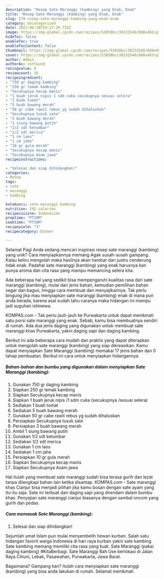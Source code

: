 ```yaml
---
description: "Resep Sate Maranggi (kambing) yang Enak, Enak"
title: "Resep Sate Maranggi (kambing) yang Enak, Enak"
slug: 279-resep-sate-maranggi-kambing-yang-enak-enak
category: Uncategorized
date: 2023-06-28T19:27:29.735Z
image: https://img-global.cpcdn.com/recipes/53858bcc38232540/680x482cq70/sate-maranggi-kambing-foto-resep-utama.jpg
hideToc: false
enableToc: true
enableTocContent: false
thumbnail: https://img-global.cpcdn.com/recipes/53858bcc38232540/680x482cq70/sate-maranggi-kambing-foto-resep-utama.jpg
cover: https://img-global.cpcdn.com/recipes/53858bcc38232540/680x482cq70/sate-maranggi-kambing-foto-resep-utama.jpg
author: Admin
authorAv: notfound
ratingvalue: 4
reviewcount: 16
recipeingredient:
- "750 gr daging kambing"
- "250 gr lemak kambing"
- "Secukupnya kecap manis"
- "1 buah jeruk nipis 1 sdm cuka secukupnya sesuai selera"
- "1 buah tomat"
- "5 buah bawang merah"
- "50 gr cabe rawit rebus yg sudah dihaluskan"
- "Secukupnya tusuk sate"
- "3 buah bawang merah"
- "1 siung bawang putih"
- "1/2 sdt ketumbar"
- "1/2 sdt merica"
- "1 cm laos"
- "1 cm jahe"
- "10 gr gula merah"
- "Secukupnya kecap manis"
- "Secukupnya Asam jawa"
recipeinstructions:

- "Selesai dan siap dihidangkan!"
categories:
- Resep
tags:
- sate
- maranggi
- kambing

katakunci: sate maranggi kambing 
nutrition: 192 calories
recipecuisine: Indonesian
preptime: "PT19M"
cooktime: "PT39M"
recipeyield: "3"
recipecategory: Dinner

---
```



Selamat Pagi Anda sedang mencari inspirasi resep sate maranggi (kambing) yang unik? Cara menyiapkannya memang Agak susah-susah gampang. Kalau keliru mengolah maka hasilnya akan hambar dan justru cenderung tidak enak. Padahal sate maranggi (kambing) yang enak harusnya kan punya aroma dan cita rasa yang mampu memancing selera kita.


Ada beberapa hal yang sedikit bisa mempengaruhi kualitas rasa dari sate maranggi (kambing), mulai dari jenis bahan, kemudian pemilihan bahan segar dan bagus, hingga cara membuat dan menyajikannya. Tak perlu bingung jika mau menyiapkan sate maranggi (kambing) enak di mana pun anda berada, karena asal sudah tahu caranya maka hidangan ini mampu jadi suguhan istimewa.

KOMPAS.com - Tak perlu jauh-jauh ke Purwakarta untuk dapat menikmati satu porsi sate maranggi yang enak. Sebab, kamu bisa membuatnya sendiri di rumah. Ada dua jenis daging yang digunakan untuk membuat sate maranggi khas Purwakarta, yakni daging sapi dan daging kambing.


Berikut ini ada beberapa cara mudah dan praktis yang dapat diterapkan untuk mengolah sate maranggi (kambing) yang siap dikreasikan. Kamu dapat menyiapkan Sate Maranggi (kambing) memakai 17 jenis bahan dan 0 tahap pembuatan. Berikut ini cara untuk menyiapkan hidangannya.

<!--inarticleads1-->

##### Bahan-bahan dan bumbu yang digunakan dalam menyiapkan Sate Maranggi (kambing):

1. Gunakan 750 gr daging kambing
1. Siapkan 250 gr lemak kambing
1. Siapkan Secukupnya kecap manis
1. Siapkan 1 buah jeruk nipis /1 sdm cuka (secukupnya /sesuai selera)
1. Sediakan 1 buah tomat
1. Sediakan 5 buah bawang merah
1. Gunakan 50 gr cabe rawit rebus yg sudah dihaluskan
1. Persiapkan Secukupnya tusuk sate
1. Persiapkan 3 buah bawang merah
1. Ambil 1 siung bawang putih
1. Gunakan 1/2 sdt ketumbar
1. Sediakan 1/2 sdt merica
1. Gunakan 1 cm laos
1. Sediakan 1 cm jahe
1. Persiapkan 10 gr gula merah
1. Siapkan Secukupnya kecap manis
1. Siapkan Secukupnya Asam jawa


Hal itulah yang membuat sate maranggi sudah bisa terasa gurih dan lezat tanpa dilengkapi bahan lain ketika disantap. KOMPAS.com - Sate maranggi khas Cianjur bisa menjadi pilihan jika kamu bosan dengan sate ayam yang itu-itu saja. Sate ini terbuat dari daging sapi yang direndam dalam bumbu khas. Penyajian sate maranggi cianjur biasanya dengan sambal oncom yang gurih dan pedas. 

<!--inarticleads2-->

##### Cara memasak Sate Maranggi (kambing):


1. Selesai dan siap dihidangkan!

Sejumlah umat Islam pun mulai menyembelih hewan kurban. Salah satu hidangan favorit warga Indonesia di hari raya kurban yakni sate kambing. Sate kambing memang memiliki cita rasa yang kuat. Sate Maranggi (pakai daging kambing) #KitaBerbagi. Sate Maranggi Bah Use berlokasi di Jalan Raya Cihuni, Lebak, Pasawahan, Purwakarta, Jawa Barat. 

Bagaimana? Gampang kan? Itulah cara menyiapkan sate maranggi (kambing) yang bisa anda lakukan di rumah. Selamat menikmati
